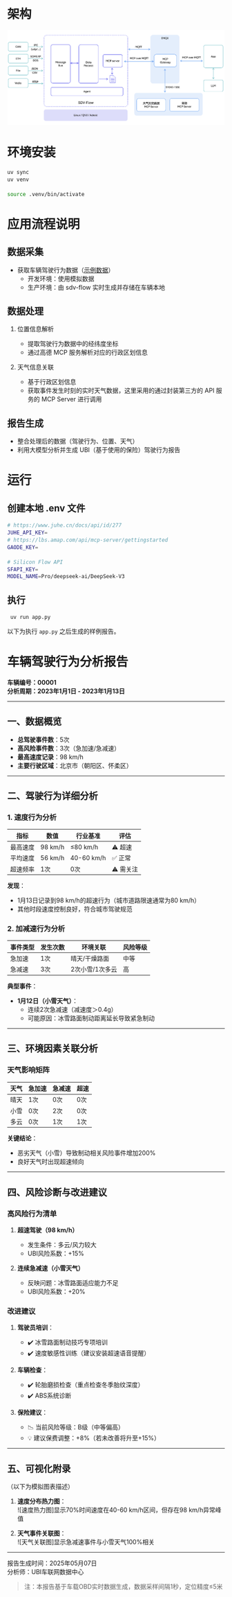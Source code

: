 # 架构
![](docs/arch.png)
# 环境安装
```bash
uv sync
uv venv

source .venv/bin/activate
```

# 应用流程说明

## 数据采集
- 获取车辆驾驶行为数据（[示例数据](./data/vehicle_00001.json)）
  - 开发环境：使用模拟数据
  - 生产环境：由 sdv-flow 实时生成并存储在车辆本地

## 数据处理
1. 位置信息解析
   - 提取驾驶行为数据中的经纬度坐标
   - 通过高德 MCP 服务解析对应的行政区划信息

2. 天气信息关联
   - 基于行政区划信息
   - 获取事件发生时刻的实时天气数据，这里采用的通过封装第三方的 API 服务的 MCP Server 进行调用

## 报告生成
- 整合处理后的数据（驾驶行为、位置、天气）
- 利用大模型分析并生成 UBI（基于使用的保险）驾驶行为报告

# 运行
## 创建本地 .env 文件
```bash
# https://www.juhe.cn/docs/api/id/277
JUHE_API_KEY=
# https://lbs.amap.com/api/mcp-server/gettingstarted
GAODE_KEY=

# Silicon Flow API
SFAPI_KEY=
MODEL_NAME=Pro/deepseek-ai/DeepSeek-V3
```
## 执行
```bash
 uv run app.py
```

以下为执行 `app.py` 之后生成的样例报告。

# 车辆驾驶行为分析报告  

**车辆编号：00001**  
**分析周期：2023年1月1日 - 2023年1月13日**  

---

## 一、数据概览  

- **总驾驶事件数**：5次  
- **高风险事件数**：3次（急加速/急减速）  
- **最高速度记录**：98 km/h  
- **主要行驶区域**：北京市（朝阳区、怀柔区）  

---

## 二、驾驶行为详细分析  

### 1. 速度行为分析  

| **指标** | **数值** | **行业基准** | **评估** |
| -------- | -------- | ------------ | -------- |
| 最高速度 | 98 km/h  | ≤80 km/h     | ⚠️ 超速   |
| 平均速度 | 56 km/h  | 40-60 km/h   | ✅ 正常   |
| 超速频率 | 1次      | 0次          | ⚠️ 需关注 |

**发现**：  

- 1月13日记录到98 km/h的超速行为（城市道路限速通常为80 km/h）  
- 其他时段速度控制良好，符合城市驾驶规范  

### 2. 加减速行为分析  

| **事件类型** | **发生次数** | **环境关联**    | **风险等级** |
| ------------ | ------------ | --------------- | ------------ |
| 急加速       | 1次          | 晴天/干燥路面   | 中等         |
| 急减速       | 3次          | 2次小雪/1次多云 | 高           |

**典型事件**：  

- **1月12日（小雪天气）**：  
  - 连续2次急减速（减速度＞0.4g）  
  - 可能原因：冰雪路面制动距离延长导致紧急制动  

---

## 三、环境因素关联分析  

### 天气影响矩阵  

| **天气** | **急加速** | **急减速** | **超速** |
| -------- | ---------- | ---------- | -------- |
| 晴天     | 1次        | 0次        | 0次      |
| 小雪     | 0次        | 2次        | 0次      |
| 多云     | 0次        | 1次        | 1次      |

**关键结论**：  

- 恶劣天气（小雪）导致制动相关风险事件增加200%  
- 良好天气时出现超速倾向  

---

## 四、风险诊断与改进建议  

### 高风险行为清单  

1. **超速驾驶（98 km/h）**  
   - 发生条件：多云/风力较大  
   - UBI风险系数：+15%  

2. **连续急减速（小雪天气）**  
   - 反映问题：冰雪路面适应能力不足  
   - UBI风险系数：+20%  

### 改进建议  

1. **驾驶员培训**：  
   - ✔️ 冰雪路面制动技巧专项培训  
   - ✔️ 速度敏感性训练（建议安装超速语音提醒）  

2. **车辆检查**：  
   - ✔️ 轮胎磨损检查（重点检查冬季胎纹深度）  
   - ✔️ ABS系统诊断  

3. **保险建议**：  
   - 📉 当前风险等级：B级（中等偏高）  
   - 💡 建议保费调整：+8%（若未改善将升至+15%）  

---

## 五、可视化附录  

（以下为模拟图表描述）  

1. **速度分布热力图**：  
   ![速度热力图]显示70%时间速度在40-60 km/h区间，但存在98 km/h异常峰值  

2. **天气事件关联图**：  
   ![天气关联图]显示急减速事件与小雪天气100%相关  

---

报告生成时间：2025年05月07日  
分析师：UBI车联网数据中心  

> 注：本报告基于车载OBD实时数据生成，数据采样间隔1秒，定位精度≤5米

